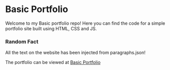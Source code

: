 # Basic Portfolio
Welcome to my Basic portfolio repo!
Here you can find the code for a simple portfolio site built using HTML, CSS and JS. 
### Random Fact
All the text on the website has been injected from paragraphs.json!

The portfolio can be viewed at [Basic Portfolio](https://anirudhbabu.github.io/Basic-Portfolio/)
